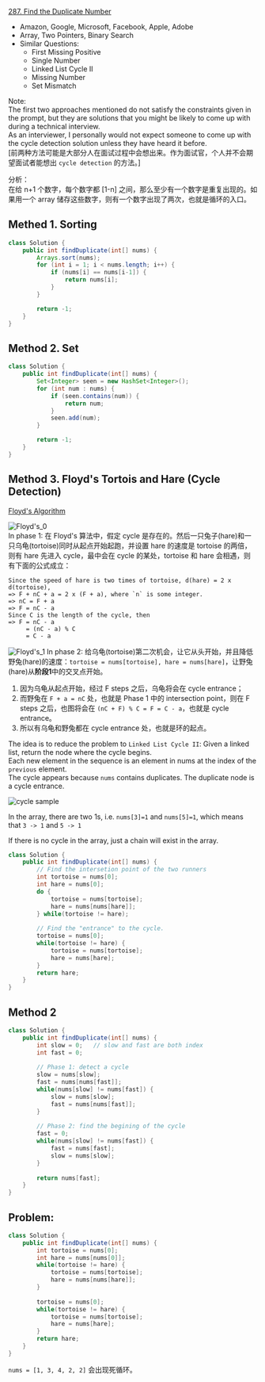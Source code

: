 [287. Find the Duplicate Number](https://leetcode.com/problems/find-the-duplicate-number/)

* Amazon, Google, Microsoft, Facebook, Apple, Adobe
* Array, Two Pointers, Binary Search
* Similar Questions:
    * First Missing Positive
    * Single Number
    * Linked List Cycle II
    * Missing Number
    * Set Mismatch
    
    
Note:       
The first two approaches mentioned do not satisfy the constraints given in the prompt, but they are solutions that you might be likely to come up with during a technical interview.         
As an interviewer, I personally would not expect someone to come up with the cycle detection solution unless they have heard it before.     
[前两种方法可能是大部分人在面试过程中会想出来。作为面试官，个人并不会期望面试者能想出 `cycle detection` 的方法。]

分析：     
在给 n+1 个数字，每个数字都 [1-n] 之间，那么至少有一个数字是重复出现的。如果用一个 array 储存这些数字，则有一个数字出现了两次，也就是循环的入口。

## Methed 1. Sorting
```java 
class Solution {
    public int findDuplicate(int[] nums) {
        Arrays.sort(nums);
        for (int i = 1; i < nums.length; i++) {
            if (nums[i] == nums[i-1]) {
                return nums[i];
            }
        }

        return -1;
    }
}
```


## Method 2. Set
```java 
class Solution {
    public int findDuplicate(int[] nums) {
        Set<Integer> seen = new HashSet<Integer>();
        for (int num : nums) {
            if (seen.contains(num)) {
                return num;
            }
            seen.add(num);
        }

        return -1;
    }
}
```


## Method 3. Floyd's Tortois and Hare (Cycle Detection) 
[Floyd's Algorithm](https://en.wikipedia.org/wiki/The_Tortoise_and_the_Hare)

![Floyd's_0](images/287_Floyd's_0.png)     
In phase 1: 在 Floyd's 算法中，假定 cycle 是存在的。然后一只兔子(hare)和一只乌龟(tortoise)同时从起点开始起跑，并设置 hare 的速度是 tortoise 的两倍，
则有 hare 先进入 cycle，最中会在 cycle 的某处，tortoise 和 hare 会相遇，则有下面的公式成立：
```
Since the speed of hare is two times of tortoise, d(hare) = 2 x d(tortoise), 
=> F + nC + a = 2 x (F + a), where `n` is some integer.
=> nC = F + a
=> F = nC - a
Since C is the length of the cycle, then
=> F = nC - a
     = (nC - a) % C
     = C - a 
```

![Floyd's_1](images/287_Floyd's_1.png)
In phase 2: 给乌龟(tortoise)第二次机会，让它从头开始，并且降低野兔(hare)的速度：`tortoise = nums[tortoise], hare = nums[hare]`，让野兔(hare)从**阶段1**中的交叉点开始。
1. 因为乌龟从起点开始，经过 F steps 之后，乌龟将会在 cycle entrance；
2. 而野兔在 `F + a = nC` 处，也就是 Phase 1 中的 intersection point，则在 F steps 之后，也图将会在 `(nC + F) % C = F = C - a`，也就是 cycle entrance。
3. 所以有乌龟和野兔都在 cycle entrance 处，也就是环的起点。


The idea is to reduce the problem to `Linked List Cycle II`: Given a linked list, return the node where the cycle begins.       
Each new element in the sequence is an element in nums at the index of the `previous` element.          
The cycle appears because `nums` contains duplicates. The duplicate node is a cycle entrance.

![cycle sample](images/287_simple_cycle.png)

In the array, there are two 1s, i.e. `nums[3]=1` and `nums[5]=1`, which means that `3 -> 1` and `5 -> 1`

If there is no cycle in the array, just a chain will exist in the array.

```java 
class Solution {
    public int findDuplicate(int[] nums) {
        // Find the intersetion point of the two runners
        int tortoise = nums[0];
        int hare = nums[0];
        do {
            tortoise = nums[tortoise];
            hare = nums[nums[hare]];
        } while(tortoise != hare);
        
        // Find the "entrance" to the cycle.
        tortoise = nums[0];
        while(tortoise != hare) {
            tortoise = nums[tortoise];
            hare = nums[hare];
        }
        return hare;
    }
}
```


## Method 2
```java
class Solution {
    public int findDuplicate(int[] nums) {
        int slow = 0;   // slow and fast are both index
        int fast = 0;
        
        // Phase 1: detect a cycle
        slow = nums[slow];
        fast = nums[nums[fast]];
        while(nums[slow] != nums[fast]) {
            slow = nums[slow];
            fast = nums[nums[fast]];
        }
        
        // Phase 2: find the begining of the cycle
        fast = 0;
        while(nums[slow] != nums[fast]) {
            fast = nums[fast];
            slow = nums[slow];
        }
        
        return nums[fast];
    }
}
```


## Problem:
```java 
class Solution {
    public int findDuplicate(int[] nums) {
        int tortoise = nums[0];
        int hare = nums[nums[0]];
        while(tortoise != hare) {
            tortoise = nums[tortoise];
            hare = nums[nums[hare]];
        }
        
        tortoise = nums[0];
        while(tortoise != hare) {
            tortoise = nums[tortoise];
            hare = nums[hare];
        }
        return hare;
    }
}
```

`nums = [1, 3, 4, 2, 2]` 会出现死循环。